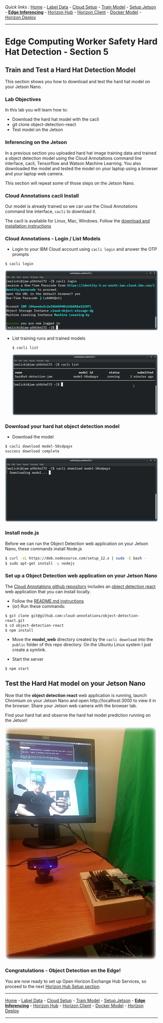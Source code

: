 *Quick links :*
[Home](/README.md) - [Label Data](/part1/LABEL.md) - [Cloud Setup](/part1/CLOUDSETUP.md) - [Train Model](/part1/TRAIN.md) - [Setup Jetson](/part2/JETSON.md) - [**Edge Inferencing**](/part2/EDGEINFER.md) - [Horizon Hub](/part3/HZNHUB.md) - [Horizon Client](/part3/HZNCLIENT.md) - [Docker Model](/part4/DOCKERMODEL.md) - [Horizon Deploy](/part4/HZNDEPLOY.md)
***

# Edge Computing Worker Safety Hard Hat Detection - Section 5

## Train and Test a Hard Hat Detection Model

This section shows you how to download and test the hard hat model on your Jetson Nano.

### Lab Objectives

In this lab you will learn how to:

- Download the hard hat model with the cacli
- git clone object-detection-react
- Test model on the Jetson

### Inferencing on the Jetson

In a previous section you uploaded hard hat image training data and trained a object detection model using the Cloud Annotations command line interface, cacli, Tensorflow and Watson Machine Learning.  You also downloaded the model and tested the model on your laptop using a browser and your laptop web camera.

This section will repeat some of those steps on the Jetson Nano.

### Cloud Annotations cacli Install

Our model is already trained so we can use the Cloud Annotations command line interface, ```cacli``` to download it.

The cacli is available for Linux, Mac, Windows.  Follow the [download and installation instructions](https://cloud.annotations.ai/docs#installing-the-cli)

### Cloud Annotations - Login / List Models

- Login to your IBM Cloud account using ```cacli login``` and answer the OTP prompts
```
$ cacli login
```
  ![cacli login](/images/cacli-login.png)

- List training runs and trained models
  ```
  $ cacli list
  ```
    ![cacli list](/images/cacli-list.png)

### Download your hard hat object detection model

- Download the model
```
$ cacli download model-58sdpqyx
success download complete
```
  ![cacli download](/images/cacli-download.png)

### Install node.js

Before we can run the Object Detection web application on your Jetson Nano, these commands install Node.js

```bash
$ curl -sL https://deb.nodesource.com/setup_12.x | sudo -E bash -
$ sudo apt-get install -y nodejs
```

### Set up a Object Detection web application on your Jetson Nano

The [Cloud Annotations github repository](https://github.com/cloud-annotations) includes an [object detection react](https://github.com/cloud-annotations/object-detection-react) web application that you can install locally.

- Follow the [README.md instructions](https://github.com/cloud-annotations/object-detection-react/blob/master/README.md)
- (or) Run these commands:
```
$ git clone git@github.com:cloud-annotations/object-detection-react.git
$ cd object-detection-react
$ npm install
```
- Move the **model_web** directory created by the ```cacli download``` into the ```public``` folder of this repo directory. On the Ubuntu Linux system I just create a symlink.

- Start the server
```
$ npm start
```

## Test the Hard Hat model on your Jetson Nano

Now that the **object detection react** web application is running, launch Chromium on your Jetson Nano and open http://localhost:3000 to view it in the browser. Share your Jetson web camera with the browser tab.

Find your hard hat and observe the hard hat model prediction running on the Jetson!

![author with a hardhat](/images/Jetson-HardHat-Detection-Author.png)

### Congratulations - Object Detection on the Edge!

You are now ready to set up Open Horizon Exchange Hub Services, so proceed to the next [Horizon Hub Setup section](/part3/HORIZONHUB.md).

***
[Home](/README.md) - [Label Data](/part1/LABEL.md) - [Cloud Setup](/part1/CLOUDSETUP.md) - [Train Model](/part1/TRAIN.md) - [Setup Jetson](/part2/JETSON.md) - [**Edge Inferencing**](/part2/EDGEINFER.md) - [Horizon Hub](/part3/HZNHUB.md) - [Horizon Client](/part3/HZNCLIENT.md) - [Docker Model](/part4/DOCKERMODEL.md) - [Horizon Deploy](/part4/HZNDEPLOY.md)
***
